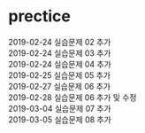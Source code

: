 # prectice

2019-02-24 실습문제 02 추가  
2019-02-24 실습문제 03 추가  
2019-02-24 실습문제 04 추가  
2019-02-25 실습문제 05 추가  
2019-02-27 실습문제 06 추가  
2019-02-28 실습문제 06 추가 및 수정  
2019-03-04 실습문제 07 추가  
2019-03-05 실습문제 08 추가  

